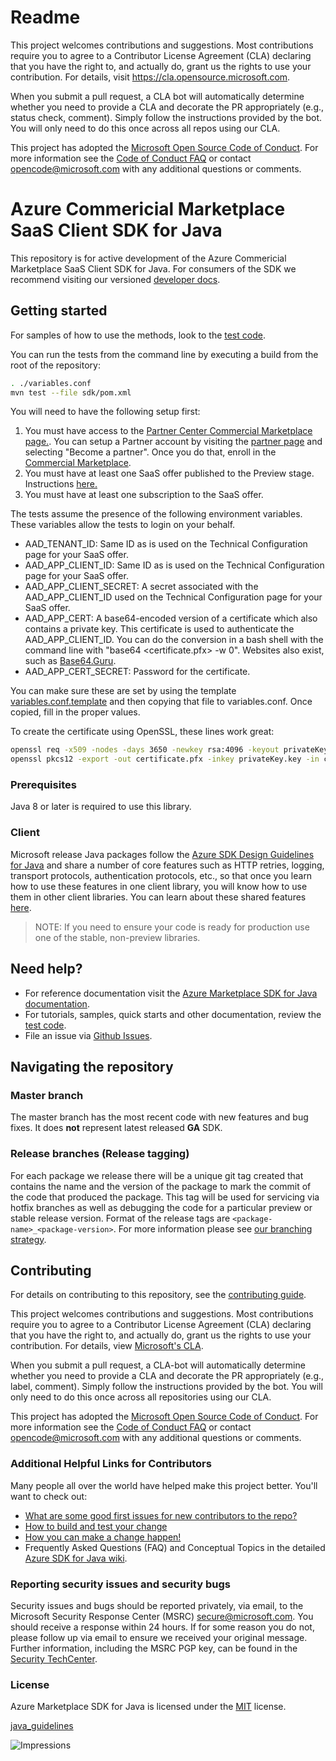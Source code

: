 
# Readme

This project welcomes contributions and suggestions.  Most contributions require you to agree to a
Contributor License Agreement (CLA) declaring that you have the right to, and actually do, grant us
the rights to use your contribution. For details, visit https://cla.opensource.microsoft.com.

When you submit a pull request, a CLA bot will automatically determine whether you need to provide
a CLA and decorate the PR appropriately (e.g., status check, comment). Simply follow the instructions
provided by the bot. You will only need to do this once across all repos using our CLA.

This project has adopted the [Microsoft Open Source Code of Conduct](https://opensource.microsoft.com/codeofconduct/).
For more information see the [Code of Conduct FAQ](https://opensource.microsoft.com/codeofconduct/faq/) or
contact [opencode@microsoft.com](mailto:opencode@microsoft.com) with any additional questions or comments.


# Azure Commericial Marketplace SaaS Client SDK for Java

This repository is for active development of the Azure Commericial Marketplace SaaS Client SDK for Java. For consumers of the SDK we recommend visiting our versioned [developer docs](./sdk/README.md).

## Getting started

For samples of how to use the methods, look to the [test code](./sdk/src/test/java/com/azure/marketplace/tests/).

You can run the tests from the command line by executing a build from the root of the repository: 
```bash
. ./variables.conf
mvn test --file sdk/pom.xml
```

You will need to have the following setup first:

1. You must have access to the [Partner Center Commercial Marketplace page.](https://partner.microsoft.com/dashboard/commercial-marketplace/). You can setup a Partner account by visiting the [partner page](https://partner.microsoft.com/) and selecting "Become a partner". Once you do that, enroll in the [Commercial Marketplace](https://docs.microsoft.com/azure/marketplace/partner-center-portal/create-account).  
1. You must have at least one SaaS offer published to the Preview stage. Instructions [here.](https://docs.microsoft.com/azure/marketplace/partner-center-portal/create-new-saas-offer)
1. You must have at least one subscription to the SaaS offer.

The tests assume the presence of the following environment variables. These variables allow the tests to login on your behalf.

- AAD_TENANT_ID: Same ID as is used on the Technical Configuration page for your SaaS offer.
- AAD_APP_CLIENT_ID: Same ID as is used on the Technical Configuration page for your SaaS offer.
- AAD_APP_CLIENT_SECRET: A secret associated with the AAD_APP_CLIENT_ID used on the Technical Configuration page for your SaaS offer.
- AAD_APP_CERT: A base64-encoded version of a certificate which also contains a private key. This certificate is used to authenticate the AAD_APP_CLIENT_ID. You can do the conversion in a bash shell with the command line with "base64 &lt;certificate.pfx&gt; -w 0". Websites also exist, such as [Base64.Guru](https://base64.guru/converter/encode/file).
- AAD_APP_CERT_SECRET: Password for the certificate.

You can make sure these are set by using the template [variables.conf.template](./variables.conf.template) and then copying that file to variables.conf. Once copied, fill in the proper values.

To create the certificate using OpenSSL, these lines work great:

```bash
openssl req -x509 -nodes -days 3650 -newkey rsa:4096 -keyout privateKey.key -out certificate.pem
openssl pkcs12 -export -out certificate.pfx -inkey privateKey.key -in certificate.pem
```

### Prerequisites

Java 8 or later is required to use this library.

### Client

Microsoft release Java packages follow the [Azure SDK Design Guidelines for Java](https://azure.github.io/azure-sdk/java/guidelines/) and share a number of core features such as HTTP retries, logging, transport protocols, authentication protocols, etc., so that once you learn how to use these features in one client library, you will know how to use them in other client libraries. You can learn about these shared features [here](https://github.com/Azure/azure-sdk-for-java/blob/master/sdk/core/azure-core/README.md).

> NOTE: If you need to ensure your code is ready for production use one of the stable, non-preview libraries.

## Need help?

- For reference documentation visit the [Azure Marketplace SDK for Java documentation](./sdk/README.md).
- For tutorials, samples, quick starts and other documentation, review the [test code](./sdk/src/test/java/com/microsoft/azure/marketplace/tests).
- File an issue via [Github Issues](https://github.com/Azure/commercial-marketplace-saas-sdk-client-java/issues/new/choose).

## Navigating the repository

### Master branch

The master branch has the most recent code with new features and bug fixes. It does **not** represent latest released **GA** SDK.

### Release branches (Release tagging)

For each package we release there will be a unique git tag created that contains the name and the version of the package to mark the commit of the code that produced the package. This tag will be used for servicing via hotfix branches as well as debugging the code for a particular preview or stable release version.
Format of the release tags are `<package-name>_<package-version>`. For more information please see [our branching strategy](https://github.com/Azure/azure-sdk/blob/master/docs/policies/repobranching.md#release-tagging).

## Contributing

For details on contributing to this repository, see the [contributing guide](CONTRIBUTING.md).

This project welcomes contributions and suggestions. Most contributions require you to agree to a Contributor License Agreement (CLA) declaring that you have the right to, and actually do, grant us the rights to use your contribution. For details, view [Microsoft's CLA](https://cla.microsoft.com).

When you submit a pull request, a CLA-bot will automatically determine whether you need to provide a CLA and decorate the PR appropriately (e.g., label, comment). Simply follow the instructions provided by the bot. You will only need to do this once across all repositories using our CLA.

This project has adopted the [Microsoft Open Source Code of Conduct](https://opensource.microsoft.com/codeofconduct/). For more information see the [Code of Conduct FAQ](https://opensource.microsoft.com/codeofconduct/faq/) or contact [opencode@microsoft.com](mailto:opencode@microsoft.com) with any additional questions or comments.

### Additional Helpful Links for Contributors

Many people all over the world have helped make this project better.  You'll want to check out:

- [What are some good first issues for new contributors to the repo?](https://github.com/azure/azure-sdk-for-java/issues?q=is%3Aopen+is%3Aissue+label%3A%22up+for+grabs%22)
- [How to build and test your change](CONTRIBUTING.md#developer-guide)
- [How you can make a change happen!](CONTRIBUTING.md#pull-requests)
- Frequently Asked Questions (FAQ) and Conceptual Topics in the detailed [Azure SDK for Java wiki](https://github.com/azure/azure-sdk-for-java/wiki).

### Reporting security issues and security bugs

Security issues and bugs should be reported privately, via email, to the Microsoft Security Response Center (MSRC) <secure@microsoft.com>. You should receive a response within 24 hours. If for some reason you do not, please follow up via email to ensure we received your original message. Further information, including the MSRC PGP key, can be found in the [Security TechCenter](https://www.microsoft.com/msrc/faqs-report-an-issue).

### License

Azure Marketplace SDK for Java is licensed under the [MIT](LICENSE.txt) license.

<!-- Links -->
[java_guidelines](https://azure.github.io/azure-sdk/java_introduction.html)

![Impressions](https://azure-sdk-impressions.azurewebsites.net/api/impressions/commercial-marketplace-saas-sdk-client-java%2FREADME.png)